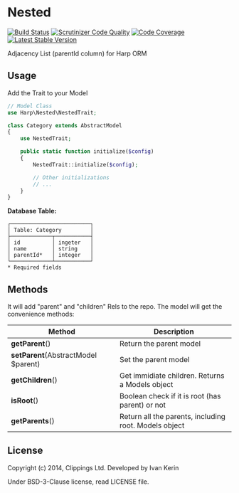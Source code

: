 Nested
======

[![Build Status](https://travis-ci.org/harp-orm/nested.svg?branch=master)](https://travis-ci.org/harp-orm/nested)
[![Scrutinizer Code Quality](https://scrutinizer-ci.com/g/harp-orm/nested/badges/quality-score.png)](https://scrutinizer-ci.com/g/harp-orm/nested/)
[![Code Coverage](https://scrutinizer-ci.com/g/harp-orm/nested/badges/coverage.png)](https://scrutinizer-ci.com/g/harp-orm/nested/)
[![Latest Stable Version](https://poser.pugx.org/harp-orm/nested/v/stable.png)](https://packagist.org/packages/harp-orm/nested)

Adjacency List (parentId column) for Harp ORM

Usage
-----

Add the Trait to your Model

```php
// Model Class
use Harp\Nested\NestedTrait;

class Category extends AbstractModel
{
    use NestedTrait;

    public static function initialize($config)
    {
        NestedTrait::initialize($config);

        // Other initializations
        // ...
    }
}

```

__Database Table:__

```
┌─────────────────────────┐
│ Table: Category         │
├─────────────┬───────────┤
│ id          │ ingeter   │
│ name        │ string    │
│ parentId*   │ integer   │
└─────────────┴───────────┘
* Required fields
```

Methods
-------

It will add "parent" and "children" Rels to the repo. The model will get the convenience methods:

Method                                    | Description
------------------------------------------|--------------------------------------------------
__getParent__()                           | Return the parent model
__setParent__(AbstractModel $parent)      | Set the parent model
__getChildren__()                         | Get immidiate children. Returns a Models object
__isRoot__()                              | Boolean check if it is root (has parent) or not
__getParents__()                          | Return all the parents, including root. Models object


License
-------

Copyright (c) 2014, Clippings Ltd. Developed by Ivan Kerin

Under BSD-3-Clause license, read LICENSE file.
